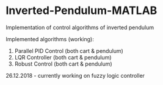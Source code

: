 # Inverted-Pendulum-MATLAB
Implementation of control algorithms of inverted pendulum

Implemented algorithms (working):
1. Parallel PID Control (both cart & pendulum)
2. LQR Controller (both cart & pendulum)
3. Robust Control (both cart & pendulum)

26.12.2018 - currently working on fuzzy logic controller
